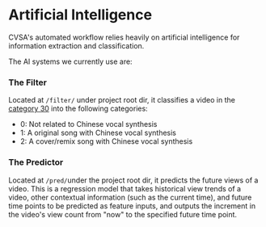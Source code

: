 # Artificial Intelligence

CVSA's automated workflow relies heavily on artificial intelligence for information extraction and classification.

The AI ​​systems we currently use are:

### The Filter

Located at `/filter/` under project root dir, it classifies a video in the
[category 30](../about/scope-of-inclusion.md#category-30) into the following categories:

- 0: Not related to Chinese vocal synthesis
- 1: A original song with Chinese vocal synthesis
- 2: A cover/remix song with Chinese vocal synthesis

### The Predictor

Located at `/pred/`under the project root dir, it predicts the future views of a video. This is a regression model that
takes historical view trends of a video, other contextual information (such as the current time), and future time points
to be predicted as feature inputs, and outputs the increment in the video's view count from "now" to the specified
future time point.
